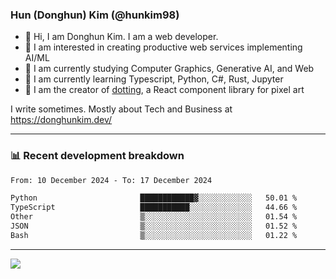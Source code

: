 ### Hun (Donghun) Kim (@hunkim98)

- 👋 Hi, I am Donghun Kim. I am a web developer. 
- 🤔 I am interested in creating productive web services implementing AI/ML
- 🔭 I am currently studying Computer Graphics, Generative AI, and Web 
- 🌱 I am currently learning Typescript, Python, C#, Rust, Jupyter
- 🎨 I am the creator of [dotting](https://github.com/hunkim98/dotting), a React component library for pixel art

I write sometimes. Mostly about Tech and Business at https://donghunkim.dev/

---
### 📊 Recent development breakdown
<!--START_SECTION:waka-->

```txt
From: 10 December 2024 - To: 17 December 2024

Python                       ████████████▓░░░░░░░░░░░░   50.01 %
TypeScript                   ███████████░░░░░░░░░░░░░░   44.66 %
Other                        ▒░░░░░░░░░░░░░░░░░░░░░░░░   01.54 %
JSON                         ▒░░░░░░░░░░░░░░░░░░░░░░░░   01.52 %
Bash                         ▒░░░░░░░░░░░░░░░░░░░░░░░░   01.22 %
```

<!--END_SECTION:waka-->
---

<!-- <div align='center'> -->
  <img align="center" src="https://github-readme-stats.vercel.app/api?username=hunkim98&theme=dark&show_icons=true"/>
<!-- </div> -->
<!--
**hunkim98/hunkim98** is a ✨ _special_ ✨ repository because its `README.md` (this file) appears on your GitHub profile.

Here are some ideas to get you started:

- 🔭 I’m currently working on ...
- 🌱 I’m currently learning ...
- 👯 I’m looking to collaborate on ...
- 🤔 I’m looking for help with ...
- 💬 Ask me about ...
- 📫 How to reach me: ...
- 😄 Pronouns: ...
- ⚡ Fun fact: ...
-->
